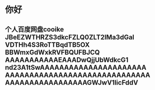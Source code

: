 <h1>你好</h1>

<h2>个人百度网盘cooike
</r>
JBeEZWTHRZS3dkcFZLQ0ZLT2lMa3dGal
VDTHh4S3RoTTBqdTB5OX
BBWmxGdWxkRVFBQUFBJCQ
AAAAAAAAAAAEAAADwQjjUbWdkcG1
nd23A1tSwAAAAAAAAAAAAAAAAAAAAAA
AAAAAAAAAAAAAAAAAAAAAAAAAAAAAA
AAAAAAAAAAAAAAAAAGWJwV1licFddV
</h2>
